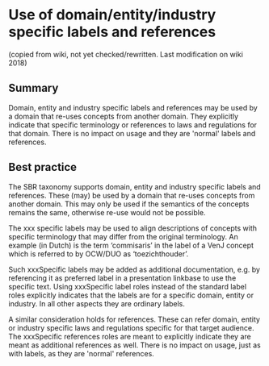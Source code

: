 # Use of domain/entity/industry specific labels and references

(copied from wiki, not yet checked/rewritten. Last modification on wiki 2018)
## Summary
Domain, entity and industry specific labels and references may be used by a domain that re-uses concepts from another domain. They explicitly indicate that specific terminology or references to laws and regulations for that domain.
There is no impact on usage and they are 'normal' labels and references. 

## Best practice

The SBR taxonomy supports domain, entity and industry specific labels and references. These (may) be used by a domain that re-uses concepts from another domain.
This may only be used if the semantics of the concepts remains the same, otherwise re-use would not be possible.

The xxx specific labels may be used to align descriptions of concepts with specific terminology that may differ from the original terminology.
An example (in Dutch) is the term ‘commisaris’ in the label of a VenJ concept which is referred to by OCW/DUO as ‘toezichthouder’.

Such xxxSpecific labels may be added as additional documentation, e.g. by referencing it as preferred label in a presentation linkbase to use the specific text.
Using xxxSpecific label roles instead of the standard label roles explicitly indicates that the labels are for a specific domain, entity or industry. In all other aspects they are ordinary labels.

A similar consideration holds for references. These can refer domain, entity or industry specific laws and regulations specific for that target audience.
The xxxSpecific references roles are meant to explicitly indicate they are meant as additional references as well. There is no impact on usage, just as with labels, as they are 'normal' references. 
